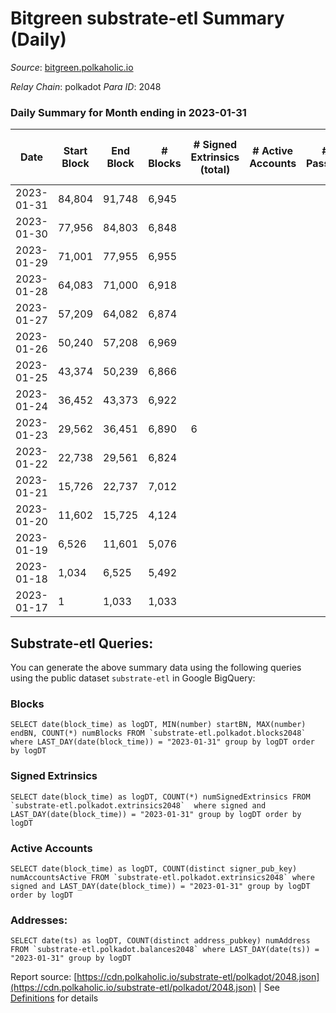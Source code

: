 # Bitgreen substrate-etl Summary (Daily)

_Source_: [bitgreen.polkaholic.io](https://bitgreen.polkaholic.io)

*Relay Chain*: polkadot
*Para ID*: 2048



### Daily Summary for Month ending in 2023-01-31


| Date | Start Block | End Block | # Blocks | # Signed Extrinsics (total) | # Active Accounts | # Passive | # New | # Addresses with Balances | # Events | # Transfers | # XCM Transfers In | # XCM Transfers Out |
| ---- | ----------- | --------- | -------- | --------------------------- | ----------------- | --------- | ----- | ------------------------- | -------- | ----------- | ------------------ | ------------------- |
| 2023-01-31 | 84,804 | 91,748 | 6,945  |  |  |  | 1 | 179 |  |   |   |   |
| 2023-01-30 | 77,956 | 84,803 | 6,848  |  |  |  |  | 178 |  |   |   |   |
| 2023-01-29 | 71,001 | 77,955 | 6,955  |  |  |  | 1 | 178 |  |   |   |   |
| 2023-01-28 | 64,083 | 71,000 | 6,918  |  |  |  |  | 177 |  |   |   |   |
| 2023-01-27 | 57,209 | 64,082 | 6,874  |  |  |  |  | 177 |  |   |   |   |
| 2023-01-26 | 50,240 | 57,208 | 6,969  |  |  |  | 150 | 177 |  |   |   |   |
| 2023-01-25 | 43,374 | 50,239 | 6,866  |  |  |  | 3 | 27 |  |   |   |   |
| 2023-01-24 | 36,452 | 43,373 | 6,922  |  |  |  | 20 | 24 |  |   |   |   |
| 2023-01-23 | 29,562 | 36,451 | 6,890  | 6 |  |  | 1 | 4 | 20,056 | 1  |   |   |
| 2023-01-22 | 22,738 | 29,561 | 6,824  |  |  |  |  | 3 |  |   |   |   |
| 2023-01-21 | 15,726 | 22,737 | 7,012  |  |  |  |  | 3 |  |   |   |   |
| 2023-01-20 | 11,602 | 15,725 | 4,124  |  |  |  |  | 3 |  |   |   |   |
| 2023-01-19 | 6,526 | 11,601 | 5,076  |  |  |  |  | 3 |  |   |   |   |
| 2023-01-18 | 1,034 | 6,525 | 5,492  |  |  |  |  | 3 | 10,987 |   |   |   |
| 2023-01-17 | 1 | 1,033 | 1,033  |  |  |  | 3 | 3 | 2,066 |   |   |   |

## Substrate-etl Queries:
You can generate the above summary data using the following queries using the public dataset `substrate-etl` in Google BigQuery:


### Blocks
```
SELECT date(block_time) as logDT, MIN(number) startBN, MAX(number) endBN, COUNT(*) numBlocks FROM `substrate-etl.polkadot.blocks2048`  where LAST_DAY(date(block_time)) = "2023-01-31" group by logDT order by logDT
```


### Signed Extrinsics
```
SELECT date(block_time) as logDT, COUNT(*) numSignedExtrinsics FROM `substrate-etl.polkadot.extrinsics2048`  where signed and LAST_DAY(date(block_time)) = "2023-01-31" group by logDT order by logDT
```


### Active Accounts
```
SELECT date(block_time) as logDT, COUNT(distinct signer_pub_key) numAccountsActive FROM `substrate-etl.polkadot.extrinsics2048` where signed and LAST_DAY(date(block_time)) = "2023-01-31" group by logDT order by logDT
```


### Addresses:
```
SELECT date(ts) as logDT, COUNT(distinct address_pubkey) numAddress FROM `substrate-etl.polkadot.balances2048` where LAST_DAY(date(ts)) = "2023-01-31" group by logDT
```



Report source: [https://cdn.polkaholic.io/substrate-etl/polkadot/2048.json](https://cdn.polkaholic.io/substrate-etl/polkadot/2048.json) | See [Definitions](/DEFINITIONS.md) for details
